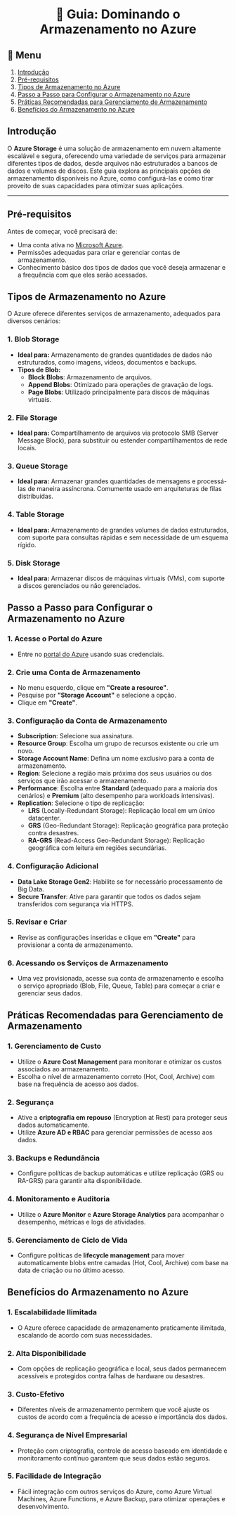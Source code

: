 <h1 align="center">📓 Guia: Dominando o Armazenamento no Azure</h1>

## 📑 Menu

1. [Introdução](#introdução)
2. [Pré-requisitos](#pré-requisitos)
3. [Tipos de Armazenamento no Azure](#tipos-de-armazenamento-no-azure)
4. [Passo a Passo para Configurar o Armazenamento no Azure](#passo-a-passo-para-configurar-o-armazenamento-no-azure)
5. [Práticas Recomendadas para Gerenciamento de Armazenamento](#práticas-recomendadas-para-gerenciamento-de-armazenamento)
6. [Benefícios do Armazenamento no Azure](#benefícios-do-armazenamento-no-azure)



## Introdução

O **Azure Storage** é uma solução de armazenamento em nuvem altamente escalável e segura, oferecendo uma variedade de serviços para armazenar diferentes tipos de dados, desde arquivos não estruturados a bancos de dados e volumes de discos. Este guia explora as principais opções de armazenamento disponíveis no Azure, como configurá-las e como tirar proveito de suas capacidades para otimizar suas aplicações.

---

## Pré-requisitos

Antes de começar, você precisará de:

- Uma conta ativa no [Microsoft Azure](https://portal.azure.com).
- Permissões adequadas para criar e gerenciar contas de armazenamento.
- Conhecimento básico dos tipos de dados que você deseja armazenar e a frequência com que eles serão acessados.



## Tipos de Armazenamento no Azure

O Azure oferece diferentes serviços de armazenamento, adequados para diversos cenários:

### 1. **Blob Storage**
   - **Ideal para:** Armazenamento de grandes quantidades de dados não estruturados, como imagens, vídeos, documentos e backups.
   - **Tipos de Blob:**
     - **Block Blobs**: Armazenamento de arquivos.
     - **Append Blobs**: Otimizado para operações de gravação de logs.
     - **Page Blobs**: Utilizado principalmente para discos de máquinas virtuais.

### 2. **File Storage**
   - **Ideal para:** Compartilhamento de arquivos via protocolo SMB (Server Message Block), para substituir ou estender compartilhamentos de rede locais.

### 3. **Queue Storage**
   - **Ideal para:** Armazenar grandes quantidades de mensagens e processá-las de maneira assíncrona. Comumente usado em arquiteturas de filas distribuídas.

### 4. **Table Storage**
   - **Ideal para:** Armazenamento de grandes volumes de dados estruturados, com suporte para consultas rápidas e sem necessidade de um esquema rígido.

### 5. **Disk Storage**
   - **Ideal para:** Armazenar discos de máquinas virtuais (VMs), com suporte a discos gerenciados ou não gerenciados.



## Passo a Passo para Configurar o Armazenamento no Azure

### 1. Acesse o Portal do Azure

- Entre no [portal do Azure](https://portal.azure.com) usando suas credenciais.

### 2. Crie uma Conta de Armazenamento

- No menu esquerdo, clique em **"Create a resource"**.
- Pesquise por **"Storage Account"** e selecione a opção.
- Clique em **"Create"**.

### 3. Configuração da Conta de Armazenamento

- **Subscription**: Selecione sua assinatura.
- **Resource Group**: Escolha um grupo de recursos existente ou crie um novo.
- **Storage Account Name**: Defina um nome exclusivo para a conta de armazenamento.
- **Region**: Selecione a região mais próxima dos seus usuários ou dos serviços que irão acessar o armazenamento.
- **Performance**: Escolha entre **Standard** (adequado para a maioria dos cenários) e **Premium** (alto desempenho para workloads intensivas).
- **Replication**: Selecione o tipo de replicação:
  - **LRS** (Locally-Redundant Storage): Replicação local em um único datacenter.
  - **GRS** (Geo-Redundant Storage): Replicação geográfica para proteção contra desastres.
  - **RA-GRS** (Read-Access Geo-Redundant Storage): Replicação geográfica com leitura em regiões secundárias.

### 4. Configuração Adicional

- **Data Lake Storage Gen2**: Habilite se for necessário processamento de Big Data.
- **Secure Transfer**: Ative para garantir que todos os dados sejam transferidos com segurança via HTTPS.

### 5. Revisar e Criar

- Revise as configurações inseridas e clique em **"Create"** para provisionar a conta de armazenamento.

### 6. Acessando os Serviços de Armazenamento

- Uma vez provisionada, acesse sua conta de armazenamento e escolha o serviço apropriado (Blob, File, Queue, Table) para começar a criar e gerenciar seus dados.


## Práticas Recomendadas para Gerenciamento de Armazenamento

### 1. **Gerenciamento de Custo**
   - Utilize o **Azure Cost Management** para monitorar e otimizar os custos associados ao armazenamento.
   - Escolha o nível de armazenamento correto (Hot, Cool, Archive) com base na frequência de acesso aos dados.

### 2. **Segurança**
   - Ative a **criptografia em repouso** (Encryption at Rest) para proteger seus dados automaticamente.
   - Utilize **Azure AD e RBAC** para gerenciar permissões de acesso aos dados.

### 3. **Backups e Redundância**
   - Configure políticas de backup automáticas e utilize replicação (GRS ou RA-GRS) para garantir alta disponibilidade.

### 4. **Monitoramento e Auditoria**
   - Utilize o **Azure Monitor** e **Azure Storage Analytics** para acompanhar o desempenho, métricas e logs de atividades.

### 5. **Gerenciamento de Ciclo de Vida**
   - Configure políticas de **lifecycle management** para mover automaticamente blobs entre camadas (Hot, Cool, Archive) com base na data de criação ou no último acesso.

## Benefícios do Armazenamento no Azure

### 1. **Escalabilidade Ilimitada**
   - O Azure oferece capacidade de armazenamento praticamente ilimitada, escalando de acordo com suas necessidades.

### 2. **Alta Disponibilidade**
   - Com opções de replicação geográfica e local, seus dados permanecem acessíveis e protegidos contra falhas de hardware ou desastres.

### 3. **Custo-Efetivo**
   - Diferentes níveis de armazenamento permitem que você ajuste os custos de acordo com a frequência de acesso e importância dos dados.

### 4. **Segurança de Nível Empresarial**
   - Proteção com criptografia, controle de acesso baseado em identidade e monitoramento contínuo garantem que seus dados estão seguros.

### 5. **Facilidade de Integração**
   - Fácil integração com outros serviços do Azure, como Azure Virtual Machines, Azure Functions, e Azure Backup, para otimizar operações e desenvolvimento.


